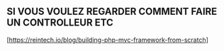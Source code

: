 ## SI VOUS VOULEZ REGARDER COMMENT FAIRE UN CONTROLLEUR ETC 
[https://reintech.io/blog/building-php-mvc-framework-from-scratch]